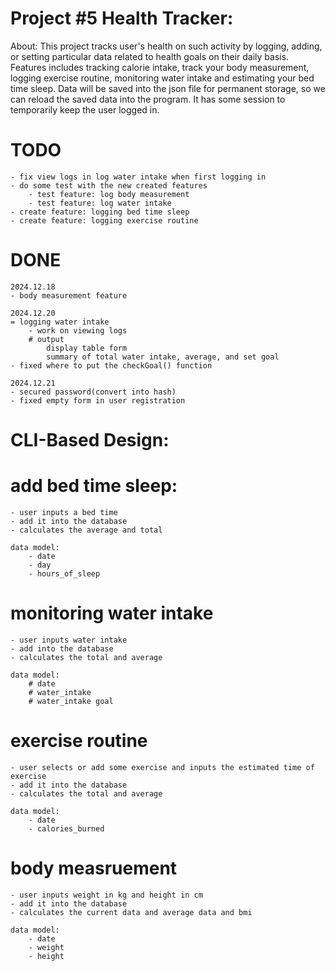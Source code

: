 # Project #5 Health Tracker:

About:
    This project tracks user's health on such activity by logging, adding, or setting particular data related to health goals on their daily basis. Features includes tracking calorie intake, track your body measurement, logging exercise routine, monitoring water intake and estimating your bed time sleep. Data will be saved into the json file for permanent storage, so we can reload the saved data into the program. It has some session to temporarily keep the user logged in.


# TODO
    - fix view logs in log water intake when first logging in
    - do some test with the new created features
        - test feature: log body measurement
        - test feature: log water intake
    - create feature: logging bed time sleep
    - create feature: logging exercise routine

# DONE
    2024.12.18
    - body measurement feature

    2024.12.20
    = logging water intake
        - work on viewing logs
        # output 
            display table form
            summary of total water intake, average, and set goal
    - fixed where to put the checkGoal() function
    
    2024.12.21
    - secured password(convert into hash)
    - fixed empty form in user registration

    
# CLI-Based Design:

<!-- # tracking calorie intake functionalities:
    - user inputs calories
    - add it into the database
    - calculates the calories into total and average calories(this week or last week)

    data model:
        - date
        - calories -->

# add bed time sleep:
    - user inputs a bed time 
    - add it into the database
    - calculates the average and total

    data model:
        - date
        - day
        - hours_of_sleep

# monitoring water intake
    - user inputs water intake
    - add into the database
    - calculates the total and average

    data model:
        # date
        # water_intake
        # water_intake goal

# exercise routine
    - user selects or add some exercise and inputs the estimated time of exercise
    - add it into the database
    - calculates the total and average 
    
    data model:
        - date
        - calories_burned

# body measruement
    - user inputs weight in kg and height in cm
    - add it into the database
    - calculates the current data and average data and bmi

    data model:
        - date
        - weight
        - height

